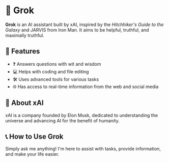 # 🚀 Grok

**Grok** is an AI assistant built by xAI, inspired by the _Hitchhiker's Guide to the Galaxy_ and JARVIS from Iron Man. It aims to be helpful, truthful, and maximally truthful.

## 🌟 Features

- ❓ Answers questions with wit and wisdom
- 💻 Helps with coding and file editing
- 🛠️ Uses advanced tools for various tasks
- 🌐 Has access to real-time information from the web and social media

## 🏢 About xAI

xAI is a company founded by Elon Musk, dedicated to understanding the universe and advancing AI for the benefit of humanity.

## 📞 How to Use Grok

Simply ask me anything! I'm here to assist with tasks, provide information, and make your life easier.
